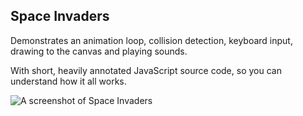 ## Space Invaders

Demonstrates an animation loop, collision detection, keyboard input, drawing to the canvas and playing sounds.

With short, heavily annotated JavaScript source code, so you can understand how it all works.

![A screenshot of Space Invaders](https://cdn.hyperdev.com/57237357-0897-4eed-a5ec-b35c4432502c/screenshot.gif)